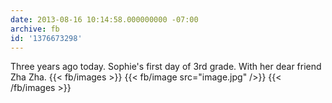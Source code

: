 ```yaml
---
date: 2013-08-16 10:14:58.000000000 -07:00
archive: fb
id: '1376673298'
---
```


Three years ago today. Sophie's first day of 3rd grade. With her dear friend Zha Zha.
{{< fb/images >}}
{{< fb/image src="image.jpg" />}}
{{< /fb/images >}}
